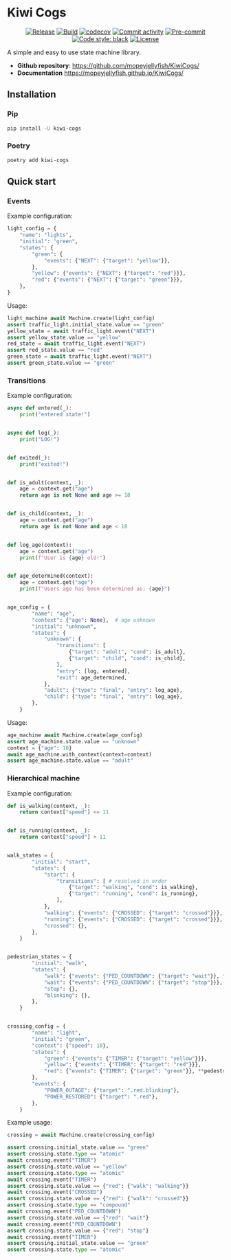 # Kiwi Cogs

<div align="center">

[![Release](https://img.shields.io/github/v/release/mopeyjellyfish/KiwiCogs)](https://img.shields.io/github/v/release/mopeyjellyfish/KiwiCogs)
[![Build](https://github.com/mopeyjellyfish/KiwiCogs/actions/workflows/main.yml/badge.svg)](https://github.com/mopeyjellyfish/KiwiCogs/actions/workflows/main.yml)
[![codecov](https://codecov.io/gh/mopeyjellyfish/KiwiCogs/branch/main/graph/badge.svg)](https://codecov.io/gh/mopeyjellyfish/KiwiCogs)
[![Commit activity](https://img.shields.io/github/commit-activity/m/mopeyjellyfish/KiwiCogs)](https://img.shields.io/github/commit-activity/m/mopeyjellyfish/KiwiCogs)
[![Pre-commit](https://img.shields.io/badge/pre--commit-enabled-brightgreen?logo=pre-commit&logoColor=white)](https://github.com/mopeyjellyfish/KiwiCogs/blob/main/.pre-commit-config.yaml)
[![Code style: black](https://img.shields.io/badge/code%20style-black-000000.svg)](https://github.com/psf/black)
[![License](https://img.shields.io/github/license/mopeyjellyfish/KiwiCogs)](https://github.com/mopeyjellyfish/KiwiCogs/blob/main/LICENSE)

</div>

A simple and easy to use state machine library.

- **Github repository**: <https://github.com/mopeyjellyfish/KiwiCogs/>
- **Documentation** <https://mopeyjellyfish.github.io/KiwiCogs/>


## Installation

### Pip

```bash
pip install -U kiwi-cogs
```

### Poetry

```bash
poetry add kiwi-cogs
```

## Quick start

### Events

Example configuration:

```python
light_config = {
    "name": "lights",
    "initial": "green",
    "states": {
        "green": {
            "events": {"NEXT": {"target": "yellow"}},
        },
        "yellow": {"events": {"NEXT": {"target": "red"}}},
        "red": {"events": {"NEXT": {"target": "green"}}},
    },
}
```

Usage:

```python
light_machine await Machine.create(light_config)
assert traffic_light.initial_state.value == "green"
yellow_state = await traffic_light.event("NEXT")
assert yellow_state.value == "yellow"
red_state = await traffic_light.event("NEXT")
assert red_state.value == "red"
green_state = await traffic_light.event("NEXT")
assert green_state.value == "green"
```

### Transitions

Example configuration:

```python
async def entered(_):
    print("entered state!")


async def log(_):
    print("LOG!")


def exited(_):
    print("exited!")


def is_adult(context, _):
    age = context.get("age")
    return age is not None and age >= 18


def is_child(context, _):
    age = context.get("age")
    return age is not None and age < 18


def log_age(context):
    age = context.get("age")
    print(f"User is {age} old!")


def age_determined(context):
    age = context.get("age")
    print(f"Users age has been determined as: {age}")


age_config = {
        "name": "age",
        "context": {"age": None},  # age unknown
        "initial": "unknown",
        "states": {
            "unknown": {
                "transitions": [
                    {"target": "adult", "cond": is_adult},
                    {"target": "child", "cond": is_child},
                ],
                "entry": [log, entered],
                "exit": age_determined,
            },
            "adult": {"type": "final", "entry": log_age},
            "child": {"type": "final", "entry": log_age},
        },
    }
```

Usage:

```python
age_machine await Machine.create(age_config)
assert age_machine.state.value == "unknown"
context = {"age": 18}
await age_machine.with_context(context=context)
assert age_machine.state.value == "adult"
```

### Hierarchical machine

Example configuration:

```python
def is_walking(context, _):
    return context["speed"] <= 11


def is_running(context, _):
    return context["speed"] > 11


walk_states = {
        "initial": "start",
        "states": {
            "start": {
                "transitions": [ # resolved in order
                    {"target": "walking", "cond": is_walking},
                    {"target": "running", "cond": is_running},
                ],
            },
            "walking": {"events": {"CROSSED": {"target": "crossed"}}},
            "running": {"events": {"CROSSED": {"target": "crossed"}}},
            "crossed": {},
        },
    }


pedestrian_states = {
        "initial": "walk",
        "states": {
            "walk": {"events": {"PED_COUNTDOWN": {"target": "wait"}}, **walk_states},
            "wait": {"events": {"PED_COUNTDOWN": {"target": "stop"}}},
            "stop": {},
            "blinking": {},
        },
    }


crossing_config = {
        "name": "light",
        "initial": "green",
        "context": {"speed": 10},
        "states": {
            "green": {"events": {"TIMER": {"target": "yellow"}}},
            "yellow": {"events": {"TIMER": {"target": "red"}}},
            "red": {"events": {"TIMER": {"target": "green"}}, **pedestrian_states},
        },
        "events": {
            "POWER_OUTAGE": {"target": ".red.blinking"},
            "POWER_RESTORED": {"target": ".red"},
        },
    }
```

Example usage:

```python
crossing = await Machine.create(crossing_config)

assert crossing.initial_state.value == "green"
assert crossing.state.type == "atomic"
await crossing.event("TIMER")
assert crossing.state.value == "yellow"
assert crossing.state.type == "atomic"
await crossing.event("TIMER")
assert crossing.state.value == {"red": {"walk": "walking"}}
await crossing.event("CROSSED")
assert crossing.state.value == {"red": {"walk": "crossed"}}
assert crossing.state.type == "compound"
await crossing.event("PED_COUNTDOWN")
assert crossing.state.value == {"red": "wait"}
await crossing.event("PED_COUNTDOWN")
assert crossing.state.value == {"red": "stop"}
await crossing.event("TIMER")
assert crossing.initial_state.value == "green"
assert crossing.state.type == "atomic"
```
